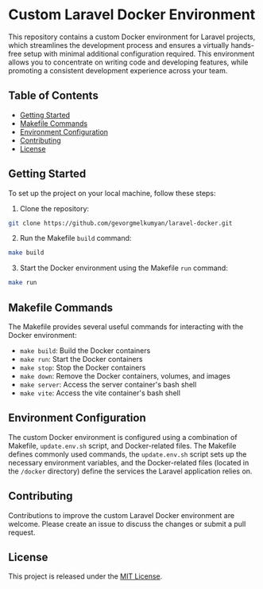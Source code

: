# Custom Laravel Docker Environment

This repository contains a custom Docker environment for Laravel projects, which streamlines the development process 
and ensures a virtually hands-free setup with minimal additional configuration required. This environment allows you to 
concentrate on writing code and developing features, while promoting a consistent development experience across your team.

## Table of Contents

- [Getting Started](#getting-started)
- [Makefile Commands](#makefile-commands)
- [Environment Configuration](#environment-configuration)
- [Contributing](#contributing)
- [License](#license)

## Getting Started

To set up the project on your local machine, follow these steps:

1. Clone the repository:

```bash
git clone https://github.com/gevorgmelkumyan/laravel-docker.git
```

2. Run the Makefile `build` command:

```bash
make build
```

3. Start the Docker environment using the Makefile `run` command:

```bash
make run
```

## Makefile Commands

The Makefile provides several useful commands for interacting with the Docker environment:

- `make build`: Build the Docker containers
- `make run`: Start the Docker containers
- `make stop`: Stop the Docker containers
- `make down`: Remove the Docker containers, volumes, and images
- `make server`: Access the server container's bash shell
- `make vite`: Access the vite container's bash shell

## Environment Configuration

The custom Docker environment is configured using a combination of Makefile, `update.env.sh` script, and Docker-related 
files. The Makefile defines commonly used commands, the `update.env.sh` script sets up the necessary environment 
variables, and the Docker-related files (located in the `/docker` directory) define the services the Laravel 
application relies on.

## Contributing

Contributions to improve the custom Laravel Docker environment are welcome. Please create an issue to discuss the 
changes or submit a pull request.

## License

This project is released under the [MIT License](https://opensource.org/licenses/MIT).
